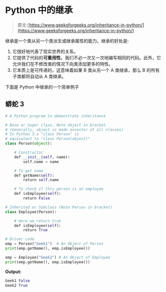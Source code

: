 # Python 中的继承

> 原文:[https://www.geeksforgeeks.org/inheritance-in-python/](https://www.geeksforgeeks.org/inheritance-in-python/)

继承是一个类从另一个类派生或继承属性的能力。继承的好处是:

1.  它很好地代表了现实世界的关系。
2.  它提供了代码的**可重用性**。我们不必一次又一次地编写相同的代码。此外，它允许我们在不修改类的情况下向类添加更多的特性。
3.  它本质上是可传递的，这意味着如果 B 类从另一个 A 类继承，那么 B 的所有子类都将自动从 A 类继承。

下面是 Python 中继承的一个简单例子

## 蟒蛇 3

```py
# A Python program to demonstrate inheritance 

# Base or Super class. Note object in bracket.
# (Generally, object is made ancestor of all classes)
# In Python 3.x "class Person" is 
# equivalent to "class Person(object)"
class Person(object):

    # Constructor
    def __init__(self, name):
        self.name = name

    # To get name
    def getName(self):
        return self.name

    # To check if this person is an employee
    def isEmployee(self):
        return False

# Inherited or Subclass (Note Person in bracket)
class Employee(Person):

    # Here we return true
    def isEmployee(self):
        return True

# Driver code
emp = Person("Geek1")  # An Object of Person
print(emp.getName(), emp.isEmployee())

emp = Employee("Geek2") # An Object of Employee
print(emp.getName(), emp.isEmployee())
```

**Output:** 

```py
Geek1 False
Geek2 True

```